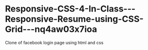 # Responsive-CSS-4-In-Class---Responsive-Resume-using-CSS-Grid---nq4aw03x7ioa
 Clone of facebook login page using html and css
